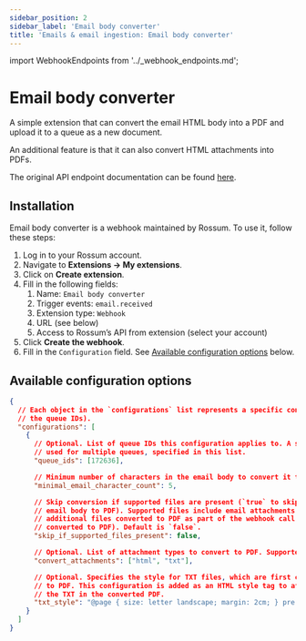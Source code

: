 ```yaml
---
sidebar_position: 2
sidebar_label: 'Email body converter'
title: 'Emails & email ingestion: Email body converter'
---
```


import WebhookEndpoints from '../\_webhook_endpoints.md';

# Email body converter

A simple extension that can convert the email HTML body into a PDF and upload it to a queue as a new document.

An additional feature is that it can also convert HTML attachments into PDFs.

The original API endpoint documentation can be found [here](https://elis.rossum.ai/svc/email-converter/api/redoc).

## Installation

Email body converter is a webhook maintained by Rossum. To use it, follow these steps:

1. Log in to your Rossum account.
1. Navigate to **Extensions → My extensions**.
1. Click on **Create extension**.
1. Fill in the following fields:
   1. Name: `Email body converter`
   1. Trigger events: `email.received`
   1. Extension type: `Webhook`
   1. URL (see below)
   1. Access to Rossum’s API from extension (select your account)
1. Click **Create the webhook**.
1. Fill in the `Configuration` field. See [Available configuration options](#available-configuration-options) below.

<WebhookEndpoints
  eu1="https://elis.rossum.ai/svc/email-converter/api/v1/convert"
  us="https://us.app.rossum.ai/svc/email-converter/api/v1/convert"
/>

## Available configuration options

```json
{
  // Each object in the `configurations` list represents a specific configuration (distinguished by
  // the queue IDs).
  "configurations": [
    {
      // Optional. List of queue IDs this configuration applies to. A single configuration can be
      // used for multiple queues, specified in this list.
      "queue_ids": [172636],

      // Minimum number of characters in the email body to convert it to PDF. Default is 0.
      "minimal_email_character_count": 5,

      // Skip conversion if supported files are present (`true` to skip, `false` to convert the
      // email body to PDF). Supported files include email attachments supported by Rossum and any
      // additional files converted to PDF as part of the webhook call (e.g., HTML attachments
      // converted to PDF). Default is `false`.
      "skip_if_supported_files_present": false,

      // Optional. List of attachment types to convert to PDF. Supported values: "html", "txt"
      "convert_attachments": ["html", "txt"],

      // Optional. Specifies the style for TXT files, which are first converted to HTML and then
      // to PDF. This configuration is added as an HTML style tag to affect the appearance of
      // the TXT in the converted PDF.
      "txt_style": "@page { size: letter landscape; margin: 2cm; } pre { white-space: pre-wrap; }"
    }
  ]
}
```
